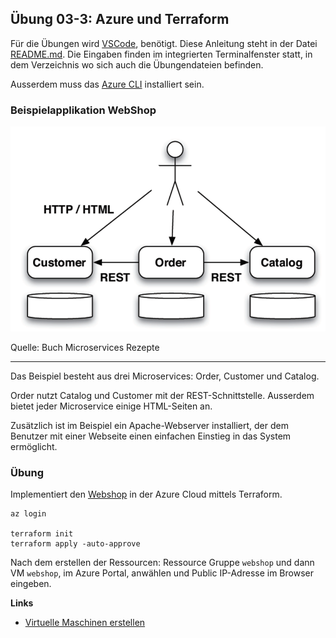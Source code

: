 ## Übung 03-3: Azure und Terraform

Für die Übungen wird [VSCode](https://code.visualstudio.com/), benötigt. Diese Anleitung steht in der Datei [README.md](README.md). Die Eingaben finden im integrierten Terminalfenster statt, in dem Verzeichnis wo sich auch die Übungendateien befinden.

Ausserdem muss das [Azure CLI](https://docs.microsoft.com/en-us/cli/azure/) installiert sein.

### Beispielapplikation WebShop

![](https://github.com/mc-b/duk/raw/e85d53e7765f16833ccfc24672ae044c90cd26c1/data/jupyter/demo/images/Microservices-REST.png)

Quelle: Buch Microservices Rezepte
- - -

Das Beispiel besteht aus drei Microservices: Order, Customer und Catalog.

Order nutzt Catalog und Customer mit der REST-Schnittstelle. Ausserdem bietet jeder Microservice einige HTML-Seiten an.

Zusätzlich ist im Beispiel ein Apache-Webserver installiert, der dem Benutzer mit einer Webseite einen einfachen Einstieg in das System ermöglicht.

### Übung

Implementiert den [Webshop](../A#beispielapplikation-webshop) in der Azure Cloud mittels Terraform.

    az login
    
    terraform init
    terraform apply -auto-approve

Nach dem erstellen der Ressourcen: Ressource Gruppe `webshop` und dann VM `webshop`, im Azure Portal, anwählen und Public IP-Adresse im Browser eingeben.

**Links**

* [Virtuelle Maschinen erstellen](https://github.com/hashicorp/terraform-provider-azurerm/tree/main/examples/virtual-machines)